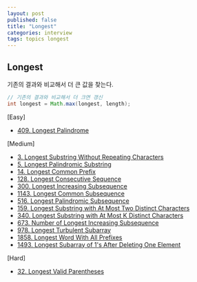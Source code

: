```yaml
---
layout: post
published: false
title: "Longest"
categories: interview
tags: topics longest
---
```


## Longest

기존의 결과와 비교해서 더 큰 값을 찾는다.
```java
// 기존의 결과와 비교해서 더 크면 갱신
int longest = Math.max(longest, length);
```

[Easy]
- [409. Longest Palindrome](/interview/2023/04/10/longest-palindrome/)

[Medium]
- [3. Longest Substring Without Repeating Characters](/interview/2023/02/21/longest-substring-without-repeating-characters/)
- [5. Longest Palindromic Substring](/interview/2023/04/06/longest-palindromic-substring)
- [14. Longest Common Prefix](/interview/2023/06/08/longest-common-prefix/)
- [128. Longest Consecutive Sequence](/interview/2023/04/09/longest-consecutive-sequence/)
- [300. Longest Increasing Subsequence](/interview/2023/04/06/longest-increasing-subsequence/)
- [1143. Longest Common Subsequence](/interview/2023/04/06/longest-common-subsequence/)
- [516. Longest Palindromic Subsequence](/interview/2023/04/06/longest-palindromic-subsequence/)
- [159. Longest Substring with At Most Two Distinct Characters](/interview/2023/05/29/longest-substring-with-at-most-two-distinct-characters/)
- [340. Longest Substring with At Most K Distinct Characters](/interview/2023/05/29/longest-substring-with-at-most-k-distinct-characters/)
- [673. Number of Longest Increasing Subsequence](/interview/2023/04/06/number-of-longest-increasing-subsequence/)
- [978. Longest Turbulent Subarray](/interview/2023/04/06/longest-turbulent-subarray/)
- [1858. Longest Word With All Prefixes](/interview/2023/05/29/longest-word-with-all-prefixes/)
- [1493. Longest Subarray of 1's After Deleting One Element](/interview/2023/05/31/longest-subarray-of-1s-after-deleting-one-element/)

[Hard]
- [32. Longest Valid Parentheses](/interview/2023/04/06/longest-valid-parentheses/)